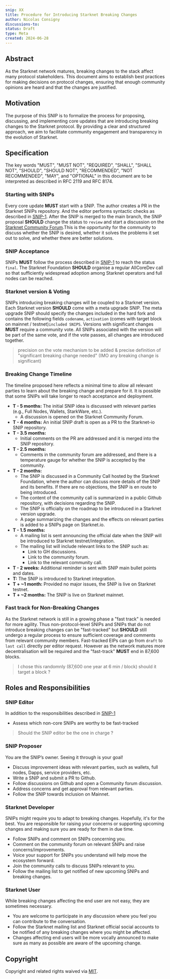 ```yaml
---
snip: XX
title: Procedure for Introducing Starknet Breaking Changes
author: Nicolas Consigny 
discussions-to:
status: Draft
type: Meta
created: 2024-06-28
---
```


## **Abstract**

As the Starknet network matures, breaking changes to the stack affect many protocol stakeholders. This document aims to establish best practices for making decisions on protocol changes, ensuring that enough community opinions are heard and that the changes are justified.

## **Motivation**

The purpose of this SNIP is to formalize the process for proposing, discussing, and implementing core updates that are introducing breaking changes to the Starknet protocol. By providing a clear and structured approach, we aim to facilitate community engagement and transparency in the evolution of Starknet.

## **Specification**

The key words "MUST", "MUST NOT", "REQUIRED", "SHALL", "SHALL NOT", "SHOULD", "SHOULD NOT", "RECOMMENDED", "NOT RECOMMENDED", "MAY", and "OPTIONAL" in this document are to be interpreted as described in RFC 2119 and RFC 8174.


### **Starting with SNIPs**

Every core update **MUST** start with a SNIP. The author creates a PR in the Starknet SNIPs repository. And the editor performs syntactic checks as described in [SNIP-1](https://github.com/starknet-io/SNIPs/blob/main/SNIPS/snip-1.md#snip-editor-responsibilities). After the SNIP is merged to the main branch, the SNIP proposal **SHOULD** change the status to `review` and start a discussion on the [Starknet Community Forum](https://community.starknet.io/).This is the opportunity for the community to discuss whether the SNIP is desired, whether it solves the problems it set out to solve, and whether there are better solutions.

### **SNIP Acceptance**

SNIPs **MUST** follow the process described in [SNIP-1](https://github.com/starknet-io/SNIPs/blob/main/SNIPS/snip-1.md#snip-editor-responsibilities) to reach the status `final`. The Starknet Foundation **SHOULD** organise a regular AllCoreDev call so that sufficiently widespread adoption among Starknet operators and full nodes can be reached.

### **Starknet version & Voting**

SNIPs introducing breaking changes will be coupled to a Starknet version. Each Starknet version **SHOULD** come with a meta upgrade SNIP. The meta upgrade SNIP should specify the changes included in the hard fork and contains the following fields `codename`, `activation` (comes with target block on mainnet / testnet)`included SNIPS`. Versions with significant changes **MUST** require a community vote. All SNIPs associated with the version will be part of the same vote, and if the vote passes, all changes are introduced together.

> precision on the vote mechanism to be added & precise definition of "significant breaking change needed" (IMO any breaking change is significant)



### **Breaking Change Timeline**

The timeline proposed here reflects a minimal time to allow all relevant parties to learn about the breaking change and prepare for it. It is possible that some SNIPs will take longer to reach acceptance and deployment.

- **T - 5 months:** The initial SNIP idea is discussed with relevant parties (e.g., Full Nodes, Wallets, StarkWare, etc.).
  - A discussion is opened on the Starknet Community Forum.
- **T - 4 months:** An initial SNIP draft is open as a PR to the Starknet-io SNIP repository.
- **T - 3.5 months:**
  - Initial comments on the PR are addressed and it is merged into the SNIP repository.
- **T - 2.5 months:**
  - Comments in the community forum are addressed, and there is a temperature gauge for whether the SNIP is accepted by the community.
- **T - 2 months:**
  - The SNIP is discussed in a Community Call hosted by the Starknet Foundation, where the author can discuss more details of the SNIP and its benefits. If there are no objections, the SNIP is en route to being introduced.
  - The content of the community call is summarized in a public Github repository, with decisions regarding the SNIP.
  - The SNIP is officially on the roadmap to be introduced in a Starknet version upgrade.
  - A page summarizing the changes and the effects on relevant parties is added to a SNIPs page on Starknet.io.
- **T - 1.5 months:**
  - A mailing list is sent announcing the official date when the SNIP will be introduced to Starknet testnet/integration.
  - The mailing list will include relevant links to the SNIP such as:
    - Link to GH discussions.
    - Link to the community forum.
    - Link to the relevant community call.
- **T - 2 weeks:** Additional reminder is sent with SNIP main bullet points and dates.
- **T:** The SNIP is introduced to Starknet integration.
- **T + ~1 month:** Provided no major issues, the SNIP is live on Starknet testnet.
- **T + ~2 months:** The SNIP is live on Starknet mainnet.

### **Fast track for Non-Breaking Changes**

As the Starknet network is still in a growing phase a "fast track" is needed for more agility. Thus non-protocol-level SNIPs and SNIPs that do not introduce breaking changes can be "fast-tracked" but **SHOULD** still undergo a regular process to ensure sufficient coverage and comments from relevant community members. Fast-tracked EIPs can go from `draft` to `last call` directly per editor request. However as the network matures more decentralisation will be required and the "fast-track" **MUST** end in 87,600 blocks. 

> I chose this randomnly (87,600 one year at 6 min / block) should it target a block ?

## **Roles and Responsibilities**

### **SNIP Editor**
In addition to the responsibilities described in [SNIP-1](https://github.com/starknet-io/SNIPs/blob/main/SNIPS/snip-1.md#snip-editor-responsibilities)
- Assess which non-core SNIPs are worthy to be fast-tracked
> Should the SNIP editor be the one in charge ? 
### **SNIP Proposer**

You are the SNIP’s owner. Seeing it through is your goal!

- Discuss improvement ideas with relevant parties, such as wallets, full nodes, Dapps, service providers, etc.
- Write a SNIP and submit a PR to Github.
- Follow discussions on Github and open a Community forum discussion.
- Address concerns and get approval from relevant parties.
- Follow the SNIP towards inclusion on Mainnet.


### **Starknet Developer**

SNIPs might require you to adapt to breaking changes. Hopefully, it's for the best. You are responsible for raising your concerns or supporting upcoming changes and making sure you are ready for them in due time.

- Follow SNIPs and comment on SNIPs concerning you.
- Comment on the community forum on relevant SNIPs and raise concerns/improvements.
- Voice your support for SNIPs you understand will help move the ecosystem forward.
- Join the community calls to discuss SNIPs relevant to you.
- Follow the mailing list to get notified of new upcoming SNIPs and breaking changes.

### **Starknet User**

While breaking changes affecting the end user are not easy, they are sometimes necessary.

- You are welcome to participate in any discussion where you feel you can contribute to the conversation.
- Follow the Starknet mailing list and Starknet official social accounts to be notified of any breaking changes where you might be affected.
- Changes affecting end users will be more vocally announced to make sure as many as possible are aware of the upcoming change.

## **Copyright**

Copyright and related rights waived via [MIT](../LICENSE).

